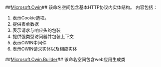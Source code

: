 ##[Microsoft.Owin](https://msdn.microsoft.com/zh-cn/library/microsoft.owin(v=vs.111).aspx)##
该命名空间包含基本HTTP协议内实体结构。
内容包括：

1. 表示Cookie选项。
2. 提供表单数据
3. 表示请求与响应头的包装
4. 提供强类型访问器并包装上下文
5. 表示OWIN中间件
6. 表示OWIN请求实体以及相应实体

##[Microsoft.Owin.Builder](https://msdn.microsoft.com/zh-cn/library/microsoft.owin.builder(v=vs.111).aspx)##
该命名空间包含web应用生成类


